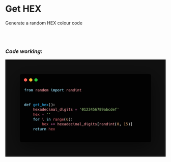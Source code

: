 # Get HEX

Generate a random HEX colour code

</br>
</br>

### _Code working:_

<img src="code.png" alt="code preview">
